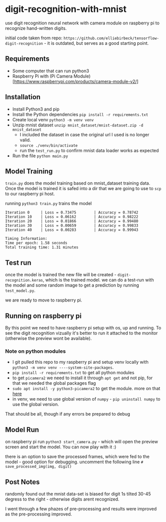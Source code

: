 # digit-recognition-with-mnist
use digit recognition neural network with camera module on raspberry pi to recognize hand-written digits.

initial code taken from repo: `https://github.com/elliebirbeck/tensorflow-digit-recognition` - it is outdated, but serves as a good starting point.

## Requirements

- Some computer that can run python3
- Raspberry Pi with (Pi Camera Module)[https://www.raspberrypi.com/products/camera-module-v2/]

## Installation

- Install Python3 and pip
- Install the Python dependencies `pip install -r requirements.txt`
- Create local venv `python3 -m venv venv`
- Unzip mnist dataset `unzip mnist_dataset/mnist-dataset.zip -d mnist_dataset `
    - I included the dataset in case the original url I used is no longer valid.
    - `source ./venv/bin/activate`
    - run the `test_run.py` to confirm mnist data loader works as expected
- Run the file `python main.py`

## Model Training

`train.py` does the model training based on mnist_dataset training data. Once the model is trained it is safed into a dir that we are going to use to `scp` to our raspberry pi host.

running `python3 train.py` trains the model


```
Iteration 0     | Loss = 0.73475        | Accuracy = 0.78742
Iteration 10    | Loss = 0.06162        | Accuracy = 0.98222
Iteration 20    | Loss = 0.01866        | Accuracy = 0.99480
Iteration 30    | Loss = 0.00659        | Accuracy = 0.99833
Iteration 40    | Loss = 0.00283        | Accuracy = 0.99943

Timing Information:
Time per epoch: 1.58 seconds
Total training time: 1.31 minutes
```

## Test run

once the model is trained the new file will be created - `digit-recognition.keras`, which is the trained model. we can do a test-run with the model and some random image to get a prediction by running `test_model.py`.

we are ready to move to raspberry pi.

## Running on raspberry pi

By this point we need to have raspberry pi setup with os, up and running. To see the digit recognition vizually it's better to run it attached to the monitor (otherwise the preview wont be available).

### Note on python modules

 - I git pulled this repo to my raspberry pi and setup venv locally with `python3 -m venv venv ----system-site-packages`. 
 - `pip install -r requirements.txt` to get all python modules
 - to get `picamera2` we need to install it through `apt get` and not pip, for that we needed the global packages flag
 - `sudo apt install -y python3-picamera2` to get the module. more on that [here](https://datasheets.raspberrypi.com/camera/picamera2-manual.pdf)
 - in venv, we need to use global version of `numpy` - `pip uninstall numpy` to use the global version.

 That should be all, though if any errors be prepared to debug

 ## Model Run

 on raspberry pi run `python3 start_camera.py` - which will open the preview screen and start the model. You can now play with it :)

 there is an option to save the processed frames, which were fed to the model - good option for debugging.
 uncomment the following line `# save_processed_img(img, digit)`


## Post Notes

randomly found out the mnist data-set is biased for digit 1s tilted 30-45 degress to the right - otherwise digits arent recognized.

I went through a few phazes of pre-processing and results were improved as the pre-processing improved.

